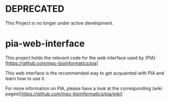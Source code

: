 # DEPRECATED
This Project is no longer under active development.

# pia-web-interface
This project holds the relevant code for the web interface used by
(PIA)[https://github.com/mpc-bioinformatics/pia]

This web interface is the recommended way to get acquainted with PIA and learn
how to use it.

For more information on PIA, please have a look at the corresponding (wiki
pages)[https://github.com/mpc-bioinformatics/pia/wiki]
